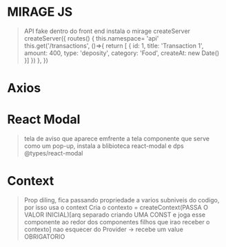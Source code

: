 # MIRAGE JS
  >API fake dentro do front end
  >instala o mirage
  > createServer  
    createServer({
      routes() {
      this.namespace= 'api'
      this.get('/transactions', ()=>{
        return [
          {
          id: 1, 
          title: 'Transaction 1',
          amount: 400,
          type: 'deposity',
          category: 'Food',
          createAt: new Date()    
        }]
      })
    },
  })

# Axios
  >

# React Modal
  >tela de aviso que aparece emfrente a tela
  >componente que serve como um pop-up, instala a blibioteca react-modal e dps @types/react-modal

# Context
  >Prop diling, fica passando propriedade a varios subniveis do codigo, por isso usa o context
  >Cria o contexto = createContext(PASSA O VALOR INICIAL)[arq separado criando  UMA CONST e joga esse componente ao redor dos componentes filhos que irao receber o contexto]
  >nao esquecer do Provider -> recebe um value OBRIGATORIO
  >